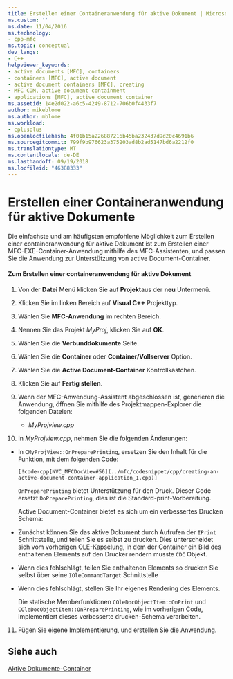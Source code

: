 ```yaml
---
title: Erstellen einer Containeranwendung für aktive Dokument | Microsoft-Dokumentation
ms.custom: ''
ms.date: 11/04/2016
ms.technology:
- cpp-mfc
ms.topic: conceptual
dev_langs:
- C++
helpviewer_keywords:
- active documents [MFC], containers
- containers [MFC], active document
- active document containers [MFC], creating
- MFC COM, active document containment
- applications [MFC], active document container
ms.assetid: 14e2d022-a6c5-4249-8712-706b0f4433f7
author: mikeblome
ms.author: mblome
ms.workload:
- cplusplus
ms.openlocfilehash: 4f01b15a226887216b45ba232437d9d20c4691b6
ms.sourcegitcommit: 799f9b976623a375203ad8b2ad5147bd6a2212f0
ms.translationtype: MT
ms.contentlocale: de-DE
ms.lasthandoff: 09/19/2018
ms.locfileid: "46388333"
---
```

# <a name="creating-an-active-document-container-application"></a>Erstellen einer Containeranwendung für aktive Dokumente

Die einfachste und am häufigsten empfohlene Möglichkeit zum Erstellen einer containeranwendung für aktive Dokument ist zum Erstellen einer MFC-EXE-Container-Anwendung mithilfe des MFC-Assistenten, und passen Sie die Anwendung zur Unterstützung von active Document-Container.

#### <a name="to-create-an-active-document-container-application"></a>Zum Erstellen einer containeranwendung für aktive Dokument

1. Von der **Datei** Menü klicken Sie auf **Projekt**aus der **neu** Untermenü.

1. Klicken Sie im linken Bereich auf **Visual C++** Projekttyp.

1. Wählen Sie **MFC-Anwendung** im rechten Bereich.

1. Nennen Sie das Projekt *MyProj*, klicken Sie auf **OK**.

1. Wählen Sie die **Verbunddokumente** Seite.

1. Wählen Sie die **Container** oder **Container/Vollserver** Option.

1. Wählen Sie die **Active Document-Container** Kontrollkästchen.

1. Klicken Sie auf **Fertig stellen**.

9. Wenn der MFC-Anwendung-Assistent abgeschlossen ist, generieren die Anwendung, öffnen Sie mithilfe des Projektmappen-Explorer die folgenden Dateien:

   - *MyProjview.cpp*

10. In *MyProjview.cpp*, nehmen Sie die folgenden Änderungen:

   - In `CMyProjView::OnPreparePrinting`, ersetzen Sie den Inhalt für die Funktion, mit dem folgenden Code:

         [!code-cpp[NVC_MFCDocView#56](../mfc/codesnippet/cpp/creating-an-active-document-container-application_1.cpp)]

     `OnPreparePrinting` bietet Unterstützung für den Druck. Dieser Code ersetzt `DoPreparePrinting`, dies ist die Standard-print-Vorbereitung.

     Active Document-Container bietet es sich um ein verbessertes Drucken Schema:

   - Zunächst können Sie das aktive Dokument durch Aufrufen der `IPrint` Schnittstelle, und teilen Sie es selbst zu drucken. Dies unterscheidet sich vom vorherigen OLE-Kapselung, in dem der Container ein Bild des enthaltenen Elements auf den Drucker rendern musste `CDC` Objekt.

   - Wenn dies fehlschlägt, teilen Sie enthaltenen Elements so drucken Sie selbst über seine `IOleCommandTarget` Schnittstelle

   - Wenn dies fehlschlägt, stellen Sie Ihr eigenes Rendering des Elements.

     Die statische Memberfunktionen `COleDocObjectItem::OnPrint` und `COleDocObjectItem::OnPreparePrinting`, wie im vorherigen Code, implementiert dieses verbesserte drucken-Schema verarbeiten.

11. Fügen Sie eigene Implementierung, und erstellen Sie die Anwendung.

## <a name="see-also"></a>Siehe auch

[Aktive Dokumente-Container](../mfc/active-document-containment.md)

